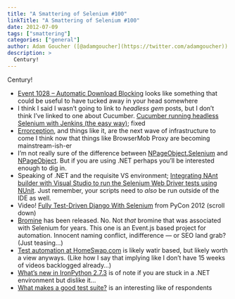 ```yaml
---
title: "A Smattering of Selenium #100"
linkTitle: "A Smattering of Selenium #100"
date: 2012-07-09
tags: ["smattering"]
categories: ["general"]
author: Adam Goucher ([@adamgoucher](https://twitter.com/adamgoucher))
description: >
  Century!
---
```


Century!

*   [Event 1028 – Automatic Download Blocking](http://msdn.microsoft.com/en-us/library/dd565669(v=vs.85).aspx) looks like something that could be useful to have tucked away in your head somewhere
*   I think I said I wasn’t going to link to _headless gem_ posts, but I don’t think I’ve linked to one about Cucumber. [Cucumber running headless Selenium with Jenkins (the easy way)](http://sermoa.wordpress.com/2011/07/02/cucumber-running-headless-selenium-with-jenkins-the-easy-way/); fixed
*   [Errorception](http://errorception.com/), and things like it, are the next wave of infrastructure to come I think now that things like BrowserMob Proxy are becoming mainstream-ish-er
*   I’m not really sure of the difference between [NPageObject.Selenium](https://github.com/benaston/NPageObject.Selenium) and [NPageObject](https://github.com/benaston/NPageObject). But if you are using .NET perhaps you’ll be interested enough to dig in.
*   Speaking of .NET and the requisite VS environment; [Integrating NAnt builder with Visual Studio to run the Selenium Web Driver tests using NUnit](http://anoopjshetty.wordpress.com/2012/06/29/integrating-nant-builder-with-visual-studio-to-run-the-selenium-web-driver-tests-using-nunit). Just remember, your scripts need to _also_ be run outside of the IDE as well.
*   Video! [Fully Test-Driven Django With Selenium](http://lanyrd.com/2012/europython/swpfw/) from PyCon 2012 (scroll down)
*   [Bromine](http://cheggeng.github.com/Bromine/) has been released. No. Not _that_ bromine that was associated with Selenium for years. This one is an Event.js based project for automation. Innocent naming conflict, indifference — or SEO land grab? (Just teasing…)
*   [Test automation at HomeSwap.com](http://filipin.eu/test-automation-at-homeswap-com/) is likely watir based, but likely worth a view anyways. (Like how I say that implying like I don’t have 15 weeks of videos backlogged already…)
*   [What’s new in IronPython 2.7.3](http://blog.ironpython.net/2012/07/whats-new-in-ironpython-273.html) is of note if you are stuck in a .NET environment but dislike it…
*   [What makes a good test suite?](http://arlobelshee.com/what-makes-a-good-test-suite) is an interesting like of respondents